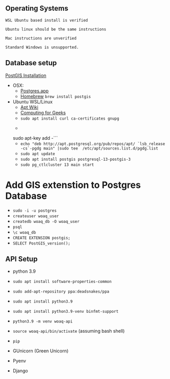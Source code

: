 ## Operating Systems
`WSL Ubuntu based install is verified`

`Ubuntu linux should be the same instructions`

`Mac instructions are unverified`

`Standard Windows is unsupported.`

## Database setup
[PostGIS Installation](https://postgis.net/install/)
- OSX: 
    - [Postgres.app](https://postgresapp.com/)
    - [Homebrew](https://brew.sh/) `brew install postgis`
- Ubuntu WSL/Linux
    - [Apt Wiki](https://wiki.postgresql.org/wiki/Apt)
    - [Computing for Geeks](https://computingforgeeks.com/how-to-install-postgis-on-ubuntu-linux/)
    - `sudo apt install curl ca-certificates gnupg`
    - ```wget --quiet -O - https://www.postgresql.org/media/keys/ACCC4CF8.asc | \
  sudo apt-key add -```
    - ```echo "deb http://apt.postgresql.org/pub/repos/apt/ `lsb_release -cs`-pgdg main" |sudo tee  /etc/apt/sources.list.d/pgdg.list```
    - `sudo apt update`
    - `sudo apt install postgis postgresql-13-postgis-3`
    - `sudo pg_ctlcluster 13 main start`
# Add GIS extenstion to Postgres Database
- `sudo -i -u postgres`
- `createuser woaq_user`
- `createdb woaq_db -O woaq_user`
- `psql`
- `\c woaq_db`
- `CREATE EXTENSION postgis;`
- `SELECT PostGIS_version();`

## API Setup
- python 3.9
- `sudo apt install software-properties-common`
- `sudo add-apt-repository ppa:deadsnakes/ppa`
- `sudo apt install python3.9`
- `sudo apt install python3.9-venv binfmt-support`
- `python3.9 -m venv woaq-api`
- `source woaq-api/bin/activate` (assuming bash shell)
- `pip `


- GUnicorn (Green Unicorn)
- Pyenv
- Django

## 